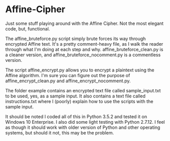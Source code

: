 # Affine-Cipher
Just some stuff playing around with the Affine Cipher. Not the most elegant code, but, functional.

The affine_bruteforce.py script simply brute forces its way through encrypted Affine text. It's a pretty comment-heavy file, as I walk the reader through what I'm doing at each step and why. affine_bruteforce_clean.py is a cleaner version, and affine_bruteforce_nocomment.py is a commentless version. 

The script affine_encrypt.py allows you to encrypt a plaintext using the Affine algorithm. I'm sure you can figure out the purpose of affine_encrypt_clean.py and affine_encrypt_nocomment.py.

The folder example contains an encrypted text file called sample_input.txt to be used, yes, as a sample input. It also contains a text file called instructions.txt where I (poorly) explain how to use the scripts with the sample input.

It should be noted I coded all of this in Python 3.5.2 and tested it on Windows 10 Enterprise. I also did some light testing with Python 2.7.12. I feel as though it should work with older version of Python and other operating systems, but should it not, this may be the problem.

